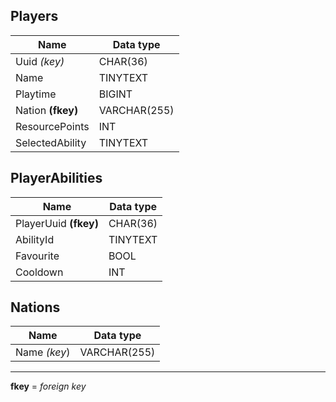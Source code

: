 Players
-------
| Name              | Data type    |
|-------------------|--------------|
| Uuid *(key)*      | CHAR(36)     |
| Name              | TINYTEXT     |
| Playtime          | BIGINT       |
| Nation **(fkey)** | VARCHAR(255) |
| ResourcePoints    | INT          |
| SelectedAbility   | TINYTEXT     |

PlayerAbilities
---------------
| Name                  | Data type |
|-----------------------|-----------|
| PlayerUuid **(fkey)** | CHAR(36)  |
| AbilityId             | TINYTEXT  |
| Favourite             | BOOL      |
| Cooldown              | INT       |

Nations
-------
| Name         | Data type    |
|--------------|--------------|
| Name *(key*) | VARCHAR(255) |

__________________________________________
**fkey** = *foreign key*